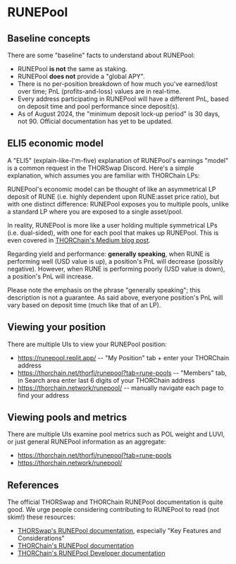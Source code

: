# RUNEPool

## Baseline concepts

There are some "baseline" facts to understand about RUNEPool:

- RUNEPool **is not** the same as staking.
- RUNEPool **does not** provide a "global APY".
- There is no per-position breakdown of how much you've earned/lost over time; PnL (profits-and-loss) values are in real-time.
- Every address participating in RUNEPool will have a different PnL, based on deposit time and pool performance since deposit(s).
- As of August 2024, the "minimum deposit lock-up period" is 30 days, not 90.  Official documentation has yet to be updated.

## ELI5 economic model

A "ELI5" (explain-like-I'm-five) explanation of RUNEPool's earnings "model" is
a common request in the THORSwap Discord.  Here's a simple explanation, which
assumes you are familiar with THORChain LPs:

RUNEPool's economic model can be thought of like an asymmetrical LP deposit of
RUNE (i.e. highly dependent upon RUNE:asset price ratio), but with one distinct
difference: RUNEPool exposes you to multiple pools, unlike a standard LP where
you are exposed to a single asset/pool.

In reality, RUNEPool is more like a user holding multiple symmetrical LPs (i.e.
dual-sided), with one for each pool that makes up RUNEPool.  This is even
covered in
[THORChain's Medium blog post](https://medium.com/thorchain/runepool-on-thorchain-bf8fef5587d5).

Regarding yield and performance: **generally speaking**, when RUNE is
performing well (USD value is up), a position's PnL will decrease (possibly
negative).  However, when RUNE is performing poorly (USD value is down), a
position's PnL will increase.

Please note the emphasis on the phrase "generally speaking"; this description
is not a guarantee.  As said above, everyone position's PnL will vary based on
deposit time (much like that of an LP).

## Viewing your position

There are multiple UIs to view your RUNEPool position:

- <https://runepool.replit.app/> -- "My Position" tab + enter your THORChain address
- <https://thorchain.net/thorfi/runepool?tab=rune-pools> -- "Members" tab, in Search area enter last 6 digits of your THORChain address
- <https://thorchain.network/runepool/> -- manually navigate each page to find your address

## Viewing pools and metrics

There are multiple UIs examine pool metrics such as POL weight and LUVI, or
just general RUNEPool information as an aggregate:

- <https://thorchain.net/thorfi/runepool?tab=rune-pools>
- <https://thorchain.network/runepool/>

## References

The official THORSwap and THORChain RUNEPool documentation is quite good.  We
urge people considering contributing to RUNEPool to read (not skim!) these
resources:

- [THORSwap's RUNEPool documentation](https://docs.thorswap.finance/thorswap/thorswap/runepool), especially "Key Features and Considerations"
- [THORChain's RUNEPool documentation](https://docs.thorchain.org/thorchain-finance/runepool)
- [THORChain's RUNEPool Developer documentation](https://dev.thorchain.org/concepts/rune-pool.html)
